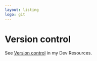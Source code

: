 ```yaml
---
layout: listing
logo: git
---
```

# Version control

See [Version control](https://michaelcurrin.github.io/dev-resources/resources/version-control/) in my Dev Resources.
